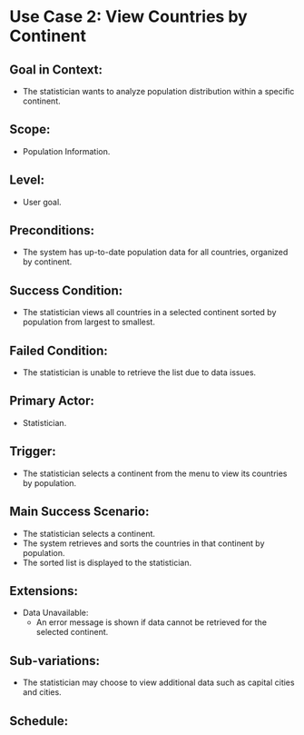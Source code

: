# Use Case 2: View Countries by Continent 
## Goal in Context: 
- The statistician wants to analyze population distribution within a specific continent. 

## Scope: 
- Population Information. 

## Level: 
- User goal. 

## Preconditions: 
- The system has up-to-date population data for all countries, organized by continent. 

## Success Condition: 
- The statistician views all countries in a selected continent sorted by population from largest to smallest. 

## Failed Condition: 
- The statistician is unable to retrieve the list due to data issues. 

## Primary Actor: 
- Statistician. 

## Trigger: 
- The statistician selects a continent from the menu to view its countries by population. 

## Main Success Scenario: 
- The statistician selects a continent. 
- The system retrieves and sorts the countries in that continent by population. 
- The sorted list is displayed to the statistician. 

## Extensions: 
- Data Unavailable: 
  - An error message is shown if data cannot be retrieved for the selected continent. 

## Sub-variations: 
- The statistician may choose to view additional data such as capital cities and cities. 

## Schedule: 
